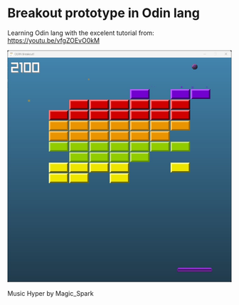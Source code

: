 # Breakout prototype in Odin lang
Learning Odin lang with the excelent tutorial from: https://youtu.be/vfgZOEvO0kM

![Odin_Breakout](https://github.com/f43792/Odin-Breakout/blob/master/rsc/Screenshot.jpg)

Music Hyper by Magic_Spark
